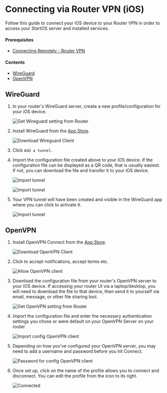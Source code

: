 # Connecting via Router VPN (iOS)

Follow this guide to connect your iOS device to your Router VPN in order to access your StartOS server and installed services.

#### Prerequisites

- [Connecting Remotely - Router VPN](../../user-manual/connecting-remotely/router-vpn.md)

#### Contents

- [WireGuard](#wireguard)
- [OpenVPN](#openvpn)

## WireGuard

1. In your router's WireGuard server, create a new profile/configuration for your iOS device.

   ![Get Wireguard setting from Router](./assets/vpn-wireguard-config.png)

1. Install WireGuard from the [App Store](https://itunes.apple.com/us/app/wireguard/id1441195209?ls=1&mt=8).

   ![Download Wireguard Client](./assets/vpn-ios-wireguard-appstore.png)

1. Click `Add a tunnel`.

1. Import the configuration file created above to your iOS device. If the configuration file can be displayed as a QR code, that is usually easiest. If not, you can download the file and transfer it to your iOS device.

   ![Import tunnel](./assets/vpn-ios-wireguard-start1.png)

   ![Import tunnel](./assets/vpn-ios-wireguard-start2.png)

1. Your VPN tunnel will have been created and visible in the WireGuard app where you can click to activate it.

   ![Import tunnel](./assets/vpn-ios-wireguard-added2.png)

## OpenVPN

1. Install OpenVPN Connect from the [App Store](https://itunes.apple.com/us/app/openvpn-connect/id590379981?mt=8).

   ![Download OpenVPN Client](./assets/vpn-ios-openvpn-appstore.png)

1. Click to accept notifications, accept terms etc.

   ![Allow OpenVPN client](./assets/vpn-ios-openvpn-terms.png)

1. Download the configuration file from your router's OpenVPN server to your IOS device. If accessing your router UI via a laptop/desktop, you will need to download the file to that device, then send it to yourself via email, message, or other file sharing tool.

   ![Get OpenVPN setting from Router](./assets/vpn-openvpn-config.png)

1. Import the configuration file and enter the necessary authentication settings you chose or were default on your OpenVPN Server on your router

   ![Import config OpenVPN client](./assets/vpn-openvpn-import-config.png)

1. Depending on how you've configured your OpenVPN server, you may need to add a username and password before you hit Connect.

   ![Password for config OpenVPN client](./assets/vpn-openvpn-save-config.png)

1. Once set up, click on the name of the profile allows you to connect and disconnect. You can edit the profile from the icon to its right.

   ![Connected](./assets/vpn-openvpn-connected.png)
